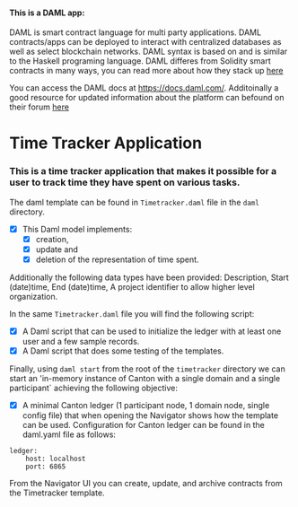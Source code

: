 #### This is a DAML app:
DAML is smart contract language for multi party applications. DAML contracts/apps can be deployed to interact with centralized databases as well as select blockchain networks.
DAML syntax is based on and is similar to the Haskell programing language. DAML differes from Solidity smart contracts in many ways, you can read more about how they stack up [here](https://blog.logrocket.com/daml-vs-solidity-choose-smart-contract-language/)

You can access the DAML docs at https://docs.daml.com/. 
Additoinally a good resource for updated information about the platform can befound on their forum [here](https://discuss.daml.com/)

# Time Tracker Application

### This is a time tracker application that makes it possible for a user to track time they have spent on various tasks.
 The daml template can be found in `Timetracker.daml` file in the `daml` directory. 

- [x] This Daml model implements:
    - [x] creation,
    - [x] update and
    - [x] deletion of the representation of time spent.

Additionally the following data types have been provided: Description, Start (date)time, End (date)time, A project identifier to allow higher level organization.

In the same `Timetracker.daml` file you will find the following script:
- [x] A Daml script that can be used to initialize the ledger with at least one user and a few sample records.
- [x] A Daml script that does some testing of the templates.

Finally, using `daml start` from the root of the `timetracker` directory we can start an 'in-memory instance of Canton with a single domain and a single participant` achieving the following objective:
- [x] A minimal Canton ledger (1 participant node, 1 domain node, single config file) that when opening the Navigator shows how the template can be used.
Configuration for Canton ledger can be found in the daml.yaml file as follows:
```
ledger:
    host: localhost
    port: 6865
```

From the Navigator UI you can create, update, and archive contracts from the Timetracker template. 





   

           
         
      








